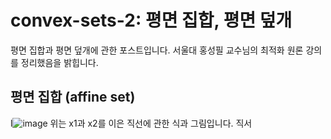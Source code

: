 # convex-sets-2: 평면 집합, 평면 덮개
평면 집합과 평면 덮개에 관한 포스트입니다. 서울대 홍성필 교수님의 최적화 원론 강의를 정리했음을 밝힙니다.
## 평면 집합 (affine set)
l![image](https://user-images.githubusercontent.com/11609881/111723665-43013280-88a7-11eb-93f6-2cf77daab4f4.png)
위는 x1과 x2를 이은 직선에 관한 식과 그림입니다. 직서
<!--stackedit_data:
eyJoaXN0b3J5IjpbODE0NzU5Nzc4LDEwNzU3NjU2NTQsMjA0Mz
M4MDI0Ml19
-->